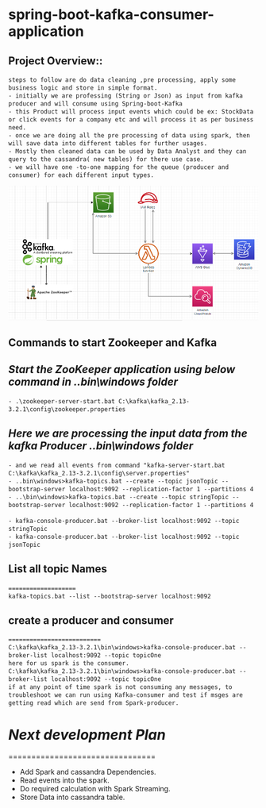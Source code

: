# spring-boot-kafka-consumer-application

## Project Overview::

	steps to follow are do data cleaning ,pre processing, apply some business logic and store in simple format.
	- initially we are professing (String or Json) as input from kafka producer and will consume using Spring-boot-Kafka
	- this Product will process input events which could be ex: StockData or click events for a company etc and will process it as per business need.
	- once we are doing all the pre processing of data using spark, then will save data into different tables for further usages.
	- Mostly then cleaned data can be used by Data Analyst and they can query to the cassandra( new tables) for there use case.
	- we will have one -to-one mapping for the queue (producer and consumer) for each different input types.

![alt text](https://github.com/shasibhusanJena/spring-boot-kafka-consumer-application/blob/V2_restructuring/Capture.PNG)

## Commands to start Zookeeper and Kafka

## _Start the ZooKeeper application using below command in ..bin\windows folder_
	- .\zookeeper-server-start.bat C:\kafka\kafka_2.13-3.2.1\config\zookeeper.properties
	
## _Here we are processing the input data from the kafka Producer  ..bin\windows folder_
	- and we read all events from command "kafka-server-start.bat C:\kafka\kafka_2.13-3.2.1\config\server.properties"
	- ..bin\windows>kafka-topics.bat --create --topic jsonTopic --bootstrap-server localhost:9092 --replication-factor 1 --partitions 4
	- ..\bin\windows>kafka-topics.bat --create --topic stringTopic --bootstrap-server localhost:9092 --replication-factor 1 --partitions 4

	- kafka-console-producer.bat --broker-list localhost:9092 --topic stringTopic
	- kafka-console-producer.bat --broker-list localhost:9092 --topic jsonTopic

## List all topic Names
	===================
	kafka-topics.bat --list --bootstrap-server localhost:9092

## create a producer and consumer
	==========================
	C:\kafka\kafka_2.13-3.2.1\bin\windows>kafka-console-producer.bat --broker-list localhost:9092 --topic topicOne
	here for us spark is the consumer.
	C:\kafka\kafka_2.13-3.2.1\bin\windows>kafka-console-producer.bat --broker-list localhost:9092 --topic topicOne
	if at any point of time spark is not consuming any messages, to troubleshoot we can run using Kafka-consumer and test if msges are getting read which are send from Spark-producer.

# _Next development Plan_
================================
- Add Spark and cassandra Dependencies.
- Read events into the spark.
- Do required calculation with Spark Streaming.
- Store Data into cassandra table.
